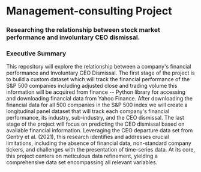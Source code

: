 # Management-consulting Project
### Researching the relationship between stock market performance and involuntary CEO dismissal. 
### Executive Summary
This repository will explore the relationship between a company's financial performance and Involuntary CEO Dismissal. The first stage of the project is to build a custom dataset which will track the financial performance of the S&P 500 companies including adjusted close and trading volume this information will be acquired from finance -- Python library for accessing and downloading financial data from Yahoo Finance. After downloading the financial data for all 500 companies in the S&P 500 index we will create a longitudinal panel dataset that will track each company's financial performance, its industry, sub-industry, and the CEO dismissal. The last stage of the project will focus on predicting the CEO dismissal based on available financial information. 
Leveraging the CEO departure data set from Gentry et al. (2021), this research identifies and addresses crucial 
limitations, including the absence of financial data, non-standard
company tickers, and challenges with the presentation of time-series data.
At its core, this project centers on meticulous data refinement, yielding a comprehensive data set
encompassing all relevant variables. 
